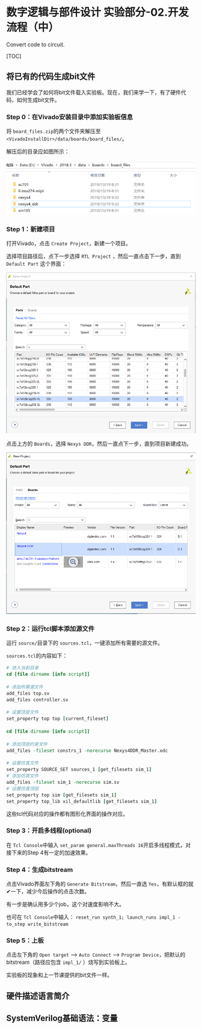 # 数字逻辑与部件设计 实验部分-02.开发流程（中）

Convert code to circuit.

[TOC]

## 将已有的代码生成bit文件

我们已经学会了如何将bit文件载入实验板。现在，我们来学一下，有了硬件代码，如何生成bit文件。

### Step 0：在Vivado安装目录中添加实验板信息

将 `board_files.zip`的两个文件夹解压至 `<VivadoInstallDir>/data/boards/board_files/`。

解压后的目录应如图所示：

![board_files](assets/board_files.PNG)

### Step 1：新建项目

打开Vivado，点击 `Create Project`，新建一个项目。

选择项目路径后，点下一步选择 `RTL Project` ，然后一直点击下一步，直到 `Default Part` 这个界面：

![default_part](assets/default_part.PNG)

点击上方的 `Boards`，选择 `Nexys DDR`，然后一直点下一步，直到项目新建成功。

![default_board](assets/default_board.PNG)

### Step 2：运行tcl脚本添加源文件

运行 `source/`目录下的 `sources.tcl`，一键添加所有需要的源文件。

`sources.tcl`的内容如下：

```tcl
# 进入当前目录
cd [file dirname [info script]]

# 添加所需源文件
add_files top.sv
add_files controller.sv

# 设置顶层文件
set_property top top [current_fileset]

cd [file dirname [info script]]

# 添加顶层约束文件
add_files -fileset constrs_1 -norecurse Nexys4DDR_Master.xdc

# 设置仿真文件
set_property SOURCE_SET sources_1 [get_filesets sim_1]
# 添加仿真文件
add_files -fileset sim_1 -norecurse sim.sv
# 设置仿真顶层
set_property top sim [get_filesets sim_1]
set_property top_lib xil_defaultlib [get_filesets sim_1]
```

这些tcl代码对应的操作都有图形化界面的操作对应。

### Step 3：开启多线程(optional)

在 `Tcl Console`中输入 `set_param general.maxThreads 16`开启多线程模式，对接下来的Step 4有一定的加速效果。

### Step 4：生成bitstream

点击Vivado界面左下角的 `Generate Bitstream`，然后一直选 `Yes`，有默认框的就✔一下，减少今后操作的点击次数。

有一步是确认用多少个job，这个对速度影响不大。

也可在 `Tcl Console`中输入： `reset_run synth_1; launch_runs impl_1 -to_step write_bitstream`

### Step 5：上板

点击左下角的 `Open target` --> `Auto Connect` --> `Program Device`，把默认的bitstream（路径应包含 `impl_1/` ）烧写到实验板上。

实验板的现象和上一节课提供的bit文件一样。

## 硬件描述语言简介



## SystemVerilog基础语法：变量